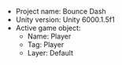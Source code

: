 <!-- UNITY CODE ASSIST INSTRUCTIONS START -->
- Project name: Bounce Dash
- Unity version: Unity 6000.1.5f1
- Active game object:
  - Name: Player
  - Tag: Player
  - Layer: Default
<!-- UNITY CODE ASSIST INSTRUCTIONS END -->